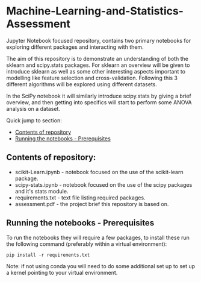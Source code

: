 # Machine-Learning-and-Statistics-Assessment

Jupyter Notebook focused repository, contains two primary notebooks for exploring different packages and interacting with them.

The aim of this repository is to demonstrate an understanding of both the sklearn and scipy.stats packages.
For sklearn an overview will be given to introduce sklearn as well as some other interesting aspects important to modelling like feature selection and cross-validation. Following this 3 different algorithms will be explored using different datasets.

In the SciPy notebook it will similarly introduce scipy.stats by giving a brief overview, and then getting into specifics will start to perform some ANOVA analysis on a dataset.

Quick jump to section:
* [Contents of repository](#contents-of-repository)
* [Running the notebooks - Prerequisites](#running-the-notebooks---prerequisites)

## Contents of repository:
* scikit-Learn.ipynb - notebook focused on the use of the scikit-learn package.
* scipy-stats.ipynb - notebook focused on the use of the scipy packages and it's stats module.
* requirements.txt - text file listing required packages.
* assessment.pdf - the project brief this repository is based on.

## Running the notebooks - Prerequisites
To run the notebooks they will require a few packages, to install these run the following command (preferably within a virtual environment):
 ```
 pip install -r requirements.txt
 ```
 Note: if not using conda you will need to do some additional set up to set up a kernel pointing to your virtual environment.
 
 
